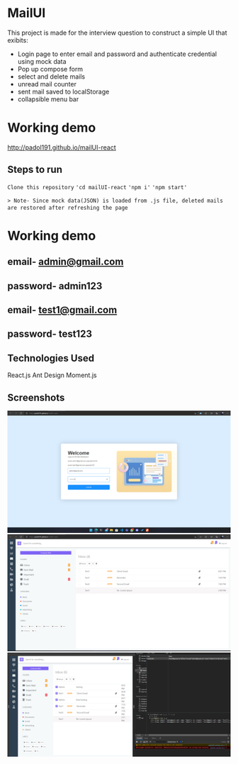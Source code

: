 # MailUI

This project is made for the interview question to construct a simple UI that exibits:

- Login page to enter email and password and authenticate credential using mock data
- Pop up compose form
- select and delete mails
- unread mail counter
- sent mail saved to localStorage
- collapsible menu bar

# Working demo

http://padol191.github.io/mailUI-react

## Steps to run

`Clone this repository`
`'cd mailUI-react`
`'npm i'`
`'npm start'`

```
> Note- Since mock data(JSON) is loaded from .js file, deleted mails are restored after refreshing the page
```
# Working demo
## email- admin@gmail.com
## password- admin123

## email- test1@gmail.com
## password- test123
## Technologies Used

React.js
Ant Design
Moment.js

## Screenshots

<img src='https://raw.githubusercontent.com/padol191/mailUI-react/master/img/loginpage.png'/>
<img src='https://raw.githubusercontent.com/padol191/mailUI-react/master/img/dashboard.png'/>
<img src='https://raw.githubusercontent.com/padol191/mailUI-react/master/img/localstorage.png'/>
